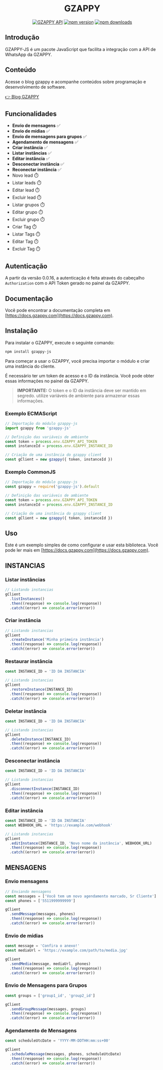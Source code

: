 <div align="center">
    <h1>GZAPPY</h1>
    <a href="https://gzappy.com"><img src="https://img.shields.io/badge/GZAPPY-API-blue" alt="GZAPPY API" /></a>
    <a href="https://www.npmjs.com/package/gzappy-js"><img src="https://img.shields.io/npm/v/gzappy-js?maxAge=3600" alt="npm version" /></a>
    <a href="https://www.npmjs.com/package/gzappy-js"><img src="https://img.shields.io/npm/dt/gzappy-js?maxAge=3600" alt="npm downloads" /></a>
</div>

## Introdução

GZAPPY-JS é um pacote JavaScript que facilita a integração com a API de WhatsApp da GZAPPY.

## Conteúdo

Acesse o blog gzappy e acompanhe conteúdos sobre programação e desenvolvimento de software.

[👉 Blog GZAPPY](https://blog.gzappy.com)

## Funcionalidades

- **Envio de mensagens** ✅
- **Envio de mídias** ✅
- **Envio de mensagens para grupos** ✅
- **Agendamento de mensagens** ✅
- **Criar instância** ✅
- **Listar instâncias** ✅
- **Editar instância** ✅
- **Desconectar instância** ✅
- **Reconectar instância** ✅
- Novo lead ⏱️
- Listar leads ⏱️
- Editar lead ⏱️
- Excluir lead ⏱️
- Listar grupos ⏱️
- Editar grupo ⏱️
- Excluir grupo ⏱️
- Criar Tag ⏱️
- Listar Tags ⏱️
- Editar Tag ⏱️
- Excluir Tag ⏱️

## Autenticação

A partir da versão 0.0.16, a autenticação é feita através do cabeçalho `Authorization` com o API Token gerado no painel da GZAPPY.

## Documentação

Você pode encontrar a documentação completa em [https://docs.gzappy.com](https://docs.gzappy.com).

## Instalação

Para instalar o GZAPPY, execute o seguinte comando:

```bash
npm install gzappy-js
```

Para começar a usar o GZAPPY, você precisa importar o módulo e criar uma instância do cliente.

É necessário ter um token de acesso e o ID da instância. Você pode obter essas informações no painel da GZAPPY.

> **IMPORTANTE:** O token e o ID da instância deve ser mantido em segredo. utilize variáveis de ambiente para armazenar essas informações.

### Exemplo ECMAScript

```js
// Importação do módulo gzappy-js
import gzappy from 'gzappy-js'

// Definição das variáveis de ambiente
const token = process.env.GZAPPY_API_TOKEN
const instanceId = process.env.GZAPPY_INSTANCE_ID

// Criação de uma instância do gzappy client
const gClient = new gzappy({ token, instanceId })
```

### Exemplo CommonJS

```js
// Importação do módulo gzappy-js
const gzappy = require('gzappy-js').default

// Definição das variáveis de ambiente
const token = process.env.GZAPPY_API_TOKEN
const instanceId = process.env.GZAPPY_INSTANCE_ID

// Criação de uma instância do gzappy client
const gClient = new gzappy({ token, instanceId })
```

## Uso

Este é um exemplo simples de como configurar e usar esta biblioteca. Você pode ler mais em [https://docs.gzappy.com](https://docs.gzappy.com).

## INSTANCIAS

### Listar instâncias

```js
// Listando instancias
gClient
  .listInstances()
  .then((response) => console.log(response))
  .catch((error) => console.error(error))
```

### Criar instância

```js
// Listando instancias
gClient
  .createInstance('Minha primeira instância')
  .then((response) => console.log(response))
  .catch((error) => console.error(error))
```

### Restaurar instância

```js
const INSTANCE_ID = 'ID DA INSTANCIA'

// Listando instancias
gClient
  .restoreInstance(INSTANCE_ID)
  .then((response) => console.log(response))
  .catch((error) => console.error(error))
```

### Deletar instância

```js
const INSTANCE_ID = 'ID DA INSTANCIA'

// Listando instancias
gClient
  .deleteInstance(INSTANCE_ID)
  .then((response) => console.log(response))
  .catch((error) => console.error(error))
```

### Desconectar instância

```js
const INSTANCE_ID = 'ID DA INSTANCIA'

// Listando instancias
gClient
  .disconnectInstance(INSTANCE_ID)
  .then((response) => console.log(response))
  .catch((error) => console.error(error))
```

### Editar instância

```js
const INSTANCE_ID = 'ID DA INSTANCIA'
const WEBHOOK_URL = 'https://example.com/webhook'

// Listando instancias
gClient
  .editInstance(INSTANCE_ID, 'Novo nome da instância', WEBHOOK_URL)
  .then((response) => console.log(response))
  .catch((error) => console.error(error))
```

## MENSAGENS

### Envio mensagens

```js
// Enviando mensagens
const messages = ['Você tem um novo agendamento marcado, Sr Cliente']
const phones = ['5511999999999']

gClient
  .sendMessage(messages, phones)
  .then((response) => console.log(response))
  .catch((error) => console.error(error))
```

### Envio de mídias

```js
const message = 'Confira o anexo!'
const mediaUrl = 'https://example.com/path/to/media.jpg'

gClient
  .sendMedia(message, mediaUrl, phones)
  .then((response) => console.log(response))
  .catch((error) => console.error(error))
```

### Envio de Mensagens para Grupos

```js
const groups = ['group1_id', 'group2_id']

gClient
  .sendGroupMessage(messages, groups)
  .then((response) => console.log(response))
  .catch((error) => console.error(error))
```

### Agendamento de Mensagens

```js
const scheduleUtcDate = 'YYYY-MM-DDTHH:mm:ss+00'

gClient
  .scheduleMessage(messages, phones, scheduleUtcDate)
  .then((response) => console.log(response))
  .catch((error) => console.error(error))
```
